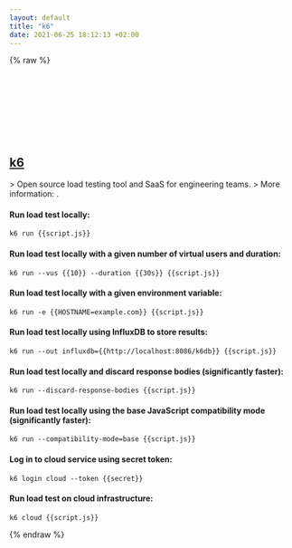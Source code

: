 ```yaml
---
layout: default
title: "k6"
date: 2021-06-25 18:12:13 +02:00
---
```

{% raw %}
<h2 id="k6">
  <a href="/en/common/k6.html">k6</a> <a href="#k6"><svg class="icon">
    <use href="/assets/images/unicode_sprite.svg#link" />
  </svg></a>
</h2>
> Open source load testing tool and SaaS for engineering teams.
> More information: <https://k6.io>.

#### Run load test locally:
```shell
k6 run {{script.js}}
```
#### Run load test locally with a given number of virtual users and duration:
```shell
k6 run --vus {{10}} --duration {{30s}} {{script.js}}
```
#### Run load test locally with a given environment variable:
```shell
k6 run -e {{HOSTNAME=example.com}} {{script.js}}
```
#### Run load test locally using InfluxDB to store results:
```shell
k6 run --out influxdb={{http://localhost:8086/k6db}} {{script.js}}
```
#### Run load test locally and discard response bodies (significantly faster):
```shell
k6 run --discard-response-bodies {{script.js}}
```
#### Run load test locally using the base JavaScript compatibility mode (significantly faster):
```shell
k6 run --compatibility-mode=base {{script.js}}
```
#### Log in to cloud service using secret token:
```shell
k6 login cloud --token {{secret}}
```
#### Run load test on cloud infrastructure:
```shell
k6 cloud {{script.js}}
```
{% endraw %}